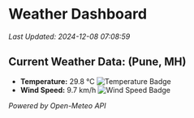 
# Weather Dashboard

_Last Updated: 2024-12-08 07:08:59_

## Current Weather Data: (Pune, MH)
- **Temperature:** 29.8 °C ![Temperature Badge](https://img.shields.io/badge/Temperature-Medium%20Temp-green)
- **Wind Speed:** 9.7 km/h ![Wind Speed Badge](https://img.shields.io/badge/Wind%20Speed-Low%20Wind-blue)

*Powered by Open-Meteo API*
